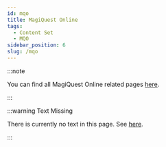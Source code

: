 ```yaml
---
id: mqo
title: MagiQuest Online
tags:
  - Content Set
  - MQO
sidebar_position: 6
slug: /mqo
---
```


:::note

You can find all MagiQuest Online related pages [here](https://magiquest.wiki/tags/mqo).

:::

:::warning Text Missing

There is currently no text in this page. See [here](https://magiquest.fandom.com/wiki/MagiQuest_Online).

:::